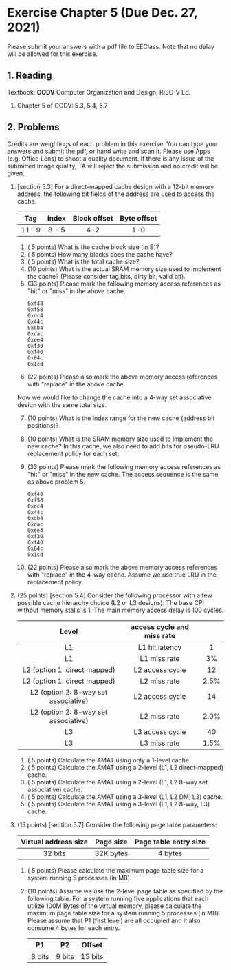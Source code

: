 # Exercise Chapter 5 (Due Dec. 27, 2021)

Please submit your answers with a pdf file to EEClass.
Note that no delay will be allowed for this exercise. 

## 1. Reading

Textbook: **CODV** Computer Organization and Design, RISC-V Ed. 

1. Chapter 5 of CODV: 5.3, 5.4, 5.7

## 2. Problems 

Credits are weightings of each problem in this exercise.
You can type your answers and submit the pdf, or hand write and scan it.
Please use Apps (e.g. Office Lens) to shoot a quality document.
If there is any issue of the submitted image quality, TA will reject the submission and no credit will be given.
   
1. [section 5.3] 
   For a direct-mapped cache design with a 12-bit memory address, 
   the following bit fields of the address are used to access the cache.

   |Tag            |Index          | Block offset  | Byte offset   |
   |:-------------:|:-------------:|:-------------:|:-------------:|
   |11- 9          | 8 - 5         |  4-2          |  1-0          |

   1. ( 5 points) What is the cache block size (in B)?
   2. ( 5 points) How many blocks does the cache have?
   3. ( 5 points) What is the total cache size? 
   4. (10 points) What is the actual SRAM memory size used to implement the cache? (Please consider tag bits, dirty bit, valid bit).
   5. (33 points) Please mark the following memory access references as "hit" or "miss" in the above cache.
      ```
      0xf48
      0xf58
      0xdc4
      0x44c
      0xdb4
      0xdac
      0xee4
      0xf30
      0xf40
      0x84c
      0x1cd
      ```
   6. (22 points) Please also mark the above memory access references with "replace" in the above cache.

   Now we would like to change the cache into a 4-way set associative design with the same total size.

   7. (10 points) What is the Index range for the new cache (address bit positions)?
   8. (10 points) What is the SRAM memory size used to implement the new cache?
      In this cache, we also need to add bits for pseudo-LRU replacement policy for each set.
   9. (33 points) Please mark the following memory access references as "hit" or "miss" in the new cache.
      The access sequence is the same as above problem 5.
      ```
      0xf48
      0xf58
      0xdc4
      0x44c
      0xdb4
      0xdac
      0xee4
      0xf30
      0xf40
      0x84c
      0x1cd
      ```

   10. (22 points) Please also mark the above memory access references with "replace" in the 4-way cache.
       Assume we use true LRU in the replacement policy.

2. (25 points) [section 5.4] 
   Consider the following processor with a few possible cache hierarchy choice (L2 or L3 designs):
   The base CPI without memory stalls is 1. The main memory access delay is 100 cycles.
   
   | Level                                   |access cycle and miss rate                |                  |
   |:---------------------------------------:|:----------------------------------------:|:----------------:|
   | L1                                      |L1 hit latency                            | 1                |
   | L1                                      |L1 miss rate                              | 3%               |
   | L2 (option 1: direct mapped)            |L2 access cycle                           | 12               |
   | L2 (option 1: direct mapped)            |L2 miss rate                              | 2.5%             |
   | L2 (option 2: 8-way set associative)    |L2 access cycle                           | 14               |
   | L2 (option 2: 8-way set associative)    |L2 miss rate                              | 2.0%             |
   | L3                                      |L3 access cycle                           | 40               |
   | L3                                      |L3 miss rate                              | 1.5%             |

   1. ( 5 points) Calculate the AMAT using only a 1-level cache.
   2. ( 5 points) Calculate the AMAT using a 2-level (L1, L2 direct-mapped) cache.
   3. ( 5 points) Calculate the AMAT using a 2-level (L1, L2 8-way set associative) cache.
   4. ( 5 points) Calculate the AMAT using a 3-level (L1, L2 DM, L3) cache.
   5. ( 5 points) Calculate the AMAT using a 3-level (L1, L2 8-way, L3) cache.

3. (15 points) [section 5.7] 
   Consider the following page table parameters:

   |Virtual address size     | Page size        | Page table entry size  |
   |:-----------------------:|:----------------:|:----------------------:|
   |32 bits                  | 32K bytes         | 4 bytes                |

   1. ( 5 points) Please calculate the maximum page table size for a system running 5 processes (in MB).
   2. (10 points) Assume we use the 2-level page table as specified by the following table.
      For a system running five applications that each utilize 100M Bytes of the virtual memory,
      please calculate the maximum page table size for a system running 5 processes (in MB).
      Please assume that P1 (first level) are all occupied and it also consume 4 bytes for each entry.

      |P1                       | P2               | Offset           |
      |:-----------------------:|:----------------:|:----------------:|
      | 8 bits                  | 9 bits           | 15 bits          |

